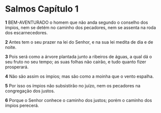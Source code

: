 # Salmos Capítulo 1

**1** 	BEM-AVENTURADO o homem que não anda segundo o conselho dos ímpios, nem se detém no caminho dos pecadores, nem se assenta na roda dos escarnecedores.

**2** 	Antes tem o seu prazer na lei do Senhor, e na sua lei medita de dia e de noite.

**3** 	Pois será como a árvore plantada junto a ribeiros de águas, a qual dá o seu fruto no seu tempo; as suas folhas não cairão, e tudo quanto fizer prosperará.

**4** 	Não são assim os ímpios; mas são como a moinha que o vento espalha.

**5** 	Por isso os ímpios não subsistirão no juízo, nem os pecadores na congregação dos justos.

**6** 	Porque o Senhor conhece o caminho dos justos; porém o caminho dos ímpios perecerá.

